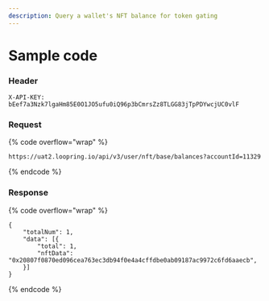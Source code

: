 ```yaml
---
description: Query a wallet's NFT balance for token gating
---
```


# Sample code

### Header

```
X-API-KEY: bEef7a3Nzk7lgaHm85E0O1JO5ufu0iQ96p3bCmrsZz8TLGG83jTpPDYwcjUC0vlF
```

### Request

{% code overflow="wrap" %}
```
https://uat2.loopring.io/api/v3/user/nft/base/balances?accountId=11329
```
{% endcode %}

### Response

{% code overflow="wrap" %}
```
{
	"totalNum": 1,
	"data": [{
		"total": 1,
		"nftData": "0x20807f0870ed096cea763ec3db94f0e4a4cffdbe0ab09187ac9972c6fd6aaecb",
	}]
}
```
{% endcode %}
